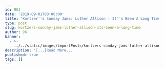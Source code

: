 ```yaml
---
id: 903
date: '2019-09-01T00:00:00'
title: 'Kortzer''s Sunday Jams: Luther Allison - It''s Been A Long Time - Loose Lips'
type: post
slug: kortzers-sunday-jams-luther-allison-its-been-a-long-time
author: 96
banner:
  - >-
    ../../static/images/importPosts/kortzers-sunday-jams-luther-allison-its-been-a-long-time/image903.jpeg
description: '[...]Read More...'
published: true
tags: []
---
```

